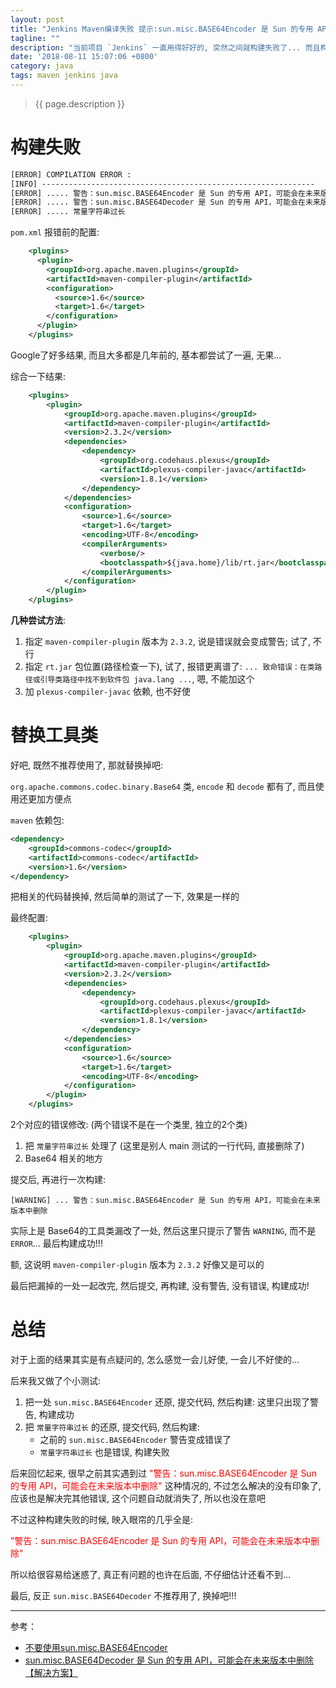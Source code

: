 ```yaml
---
layout: post
title: "Jenkins Maven编译失败 提示:sun.misc.BASE64Encoder 是 Sun 的专用 API，可能会在未来版本中删除"
tagline: ""
description: "当前项目 `Jenkins` 一直用得好好的, 突然之间就构建失败了... 而且构建环境什么的没有变动过"
date: '2018-08-11 15:07:06 +0800'
category: java
tags: maven jenkins java
---
```

> {{ page.description }}

# 构建失败
```html
[ERROR] COMPILATION ERROR : 
[INFO] -------------------------------------------------------------
[ERROR] ..... 警告：sun.misc.BASE64Encoder 是 Sun 的专用 API，可能会在未来版本中删除
[ERROR] ..... 警告：sun.misc.BASE64Decoder 是 Sun 的专用 API，可能会在未来版本中删除
[ERROR] ..... 常量字符串过长
```

`pom.xml` 报错前的配置:
```xml
    <plugins>
      <plugin>
        <groupId>org.apache.maven.plugins</groupId>
        <artifactId>maven-compiler-plugin</artifactId>
        <configuration>
          <source>1.6</source>
          <target>1.6</target>
        </configuration>
      </plugin>
    </plugins>
```

Google了好多结果, 而且大多都是几年前的, 基本都尝试了一遍, 无果... 

综合一下结果:
```xml
    <plugins>
        <plugin>
            <groupId>org.apache.maven.plugins</groupId>
            <artifactId>maven-compiler-plugin</artifactId>
            <version>2.3.2</version>
            <dependencies>
                <dependency>
                    <groupId>org.codehaus.plexus</groupId>
                    <artifactId>plexus-compiler-javac</artifactId>
                    <version>1.8.1</version>
                </dependency>
            </dependencies>
            <configuration>
                <source>1.6</source>
                <target>1.6</target>
                <encoding>UTF-8</encoding>
                <compilerArguments>
                    <verbose/>
                    <bootclasspath>${java.home}/lib/rt.jar</bootclasspath>
                </compilerArguments>
            </configuration>
        </plugin>
    </plugins>
```
**几种尝试方法**:
1. 指定 `maven-compiler-plugin` 版本为 `2.3.2`, 说是错误就会变成警告; 试了, 不行
2. 指定 `rt.jar` 包位置(路径检查一下), 试了, 报错更离谱了: `... 致命错误：在类路径或引导类路径中找不到软件包 java.lang ...`, 嗯, 不能加这个
3. 加 `plexus-compiler-javac` 依赖, 也不好使

# 替换工具类
好吧, 既然不推荐使用了, 那就替换掉吧:

`org.apache.commons.codec.binary.Base64` 类, `encode` 和 `decode` 都有了, 而且使用还更加方便点

`maven` 依赖包:
```xml
<dependency>
	<groupId>commons-codec</groupId>
	<artifactId>commons-codec</artifactId>
	<version>1.6</version>
</dependency>
```
把相关的代码替换掉, 然后简单的测试了一下, 效果是一样的

最终配置:
```xml
    <plugins>
        <plugin>
            <groupId>org.apache.maven.plugins</groupId>
            <artifactId>maven-compiler-plugin</artifactId>
            <version>2.3.2</version>
            <dependencies>
                <dependency>
                    <groupId>org.codehaus.plexus</groupId>
                    <artifactId>plexus-compiler-javac</artifactId>
                    <version>1.8.1</version>
                </dependency>
            </dependencies>
            <configuration>
                <source>1.6</source>
                <target>1.6</target>
                <encoding>UTF-8</encoding>
            </configuration>
        </plugin>
    </plugins>
```

2个对应的错误修改: (两个错误不是在一个类里, 独立的2个类)
1. 把 `常量字符串过长` 处理了 (这里是别人 main 测试的一行代码, 直接删除了)
2. Base64 相关的地方 

提交后, 再进行一次构建:
```
[WARNING] ... 警告：sun.misc.BASE64Encoder 是 Sun 的专用 API，可能会在未来版本中删除
```

实际上是 Base64的工具类漏改了一处, 然后这里只提示了警告 `WARNING`, 而不是 `ERROR`... 最后构建成功!!! 

额, 这说明 `maven-compiler-plugin` 版本为 `2.3.2` 好像又是可以的

最后把漏掉的一处一起改完, 然后提交, 再构建, 没有警告, 没有错误, 构建成功!


# 总结
对于上面的结果其实是有点疑问的, 怎么感觉一会儿好使, 一会儿不好使的...

后来我又做了个小测试:
1. 把一处 `sun.misc.BASE64Encoder` 还原, 提交代码, 然后构建: 这里只出现了警告, 构建成功
2. 把 `常量字符串过长` 的还原, 提交代码, 然后构建:
    - 之前的 `sun.misc.BASE64Encoder` 警告变成错误了
    - `常量字符串过长` 也是错误, 构建失败


后来回忆起来, 很早之前其实遇到过 <span style="color:red">"警告：sun.misc.BASE64Encoder 是 Sun 的专用 API，可能会在未来版本中删除"</span> 这种情况的, 不过怎么解决的没有印象了, 应该也是解决完其他错误, 这个问题自动就消失了, 所以也没在意吧

不过这种构建失败的时候, 映入眼帘的几乎全是:

<span style="color:red">"警告：sun.misc.BASE64Encoder 是 Sun 的专用 API，可能会在未来版本中删除"</span>

所以给很容易给迷惑了, 真正有问题的也许在后面, 不仔细估计还看不到...

最后, 反正 `sun.misc.BASE64Decoder` 不推荐用了, 换掉吧!!!

---
参考：
- [不要使用sun.misc.BASE64Encoder](https://blog.csdn.net/paul342/article/details/50266561)
- [sun.misc.BASE64Decoder 是 Sun 的专用 API，可能会在未来版本中删除 【解决方案】](https://www.oschina.net/question/158170_29048)
